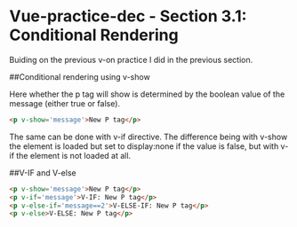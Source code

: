 # Vue-practice-dec - Section 3.1: Conditional Rendering

Buiding on the previous v-on practice I did in the previous section.

##Conditional rendering using v-show

Here whether the p tag will show is determined by the boolean value of the message (either true or false).

``` html
<p v-show='message'>New P tag</p>
```

The same can be done with v-if directive. The difference being with v-show the element is loaded but set to display:none if the value is false, but with v-if the element is not loaded at all.


##V-IF and V-else
``` html
<p v-show='message'>New P tag</p>
<p v-if='message'>V-IF: New P tag</p>
<p v-else-if='message==2'>V-ELSE-IF: New P tag</p>
<p v-else>V-ELSE: New P tag</p>
```
